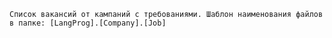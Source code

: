     Список вакансий от кампаний с требованиями. Шаблон наименования файлов в папке: [LangProg].[Company].[Job]